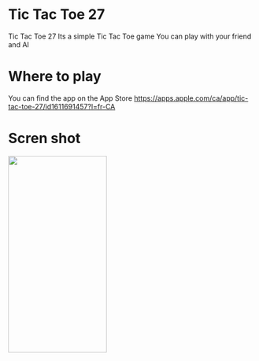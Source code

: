 # Tic Tac Toe 27 
Tic Tac Toe 27 Its a simple Tic Tac Toe game
You can play with your friend and AI 
# Where to play
You can find the app on the App Store
https://apps.apple.com/ca/app/tic-tac-toe-27/id1611691457?l=fr-CA
# Scren shot
<img src="https://github.com/LELUDO7/TicTacToe27/assets/89437176/32d05838-0f1c-4c5a-9423-3d5454884cdf" width="200" height="400" />

